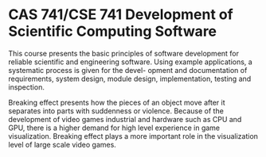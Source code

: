 # CAS 741/CSE 741 Development of Scientific Computing Software

This course presents the basic principles of software development for reliable
scientific and engineering software. Using example applications, a systematic
process is given for the devel- opment and documentation of requirements, system
design, module design, implementation, testing and inspection.

Breaking effect presents how the pieces of an object move after it separates into parts with
suddenness or violence.
Because of the development of video games industrial and hardware such as CPU and
GPU, there is a higher demand for high level experience in game visualization. Breaking
effect plays a more important role in the visualization level of large scale video games.
